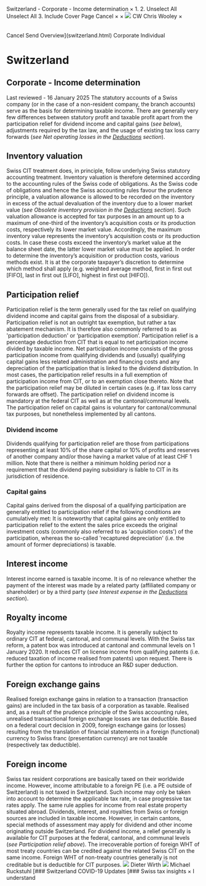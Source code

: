 Switzerland - Corporate - Income determination
×
1.
2.
Unselect All
Unselect All
3.
Include Cover Page
Cancel
×
×
![](-/media/world-wide-tax-summaries/attachments/global---chris-wooley.ashx%3Frev=ac5e5f3223b34096b1afc2a6009c7320&revision=ac5e5f32-23b3-4096-b1af-c2a6009c7320&hash=859B7ADC84DC2CBEC9760E9E6EE7DE6D0A8BFCDF)
CW
Chris Wooley
×
######
Cancel
Send
Overview](switzerland.html)
Corporate
Individual
# Switzerland
## Corporate - Income determination
Last reviewed - 16 January 2025
The statutory accounts of a Swiss company (or in the case of a non-resident company, the branch accounts) serve as the basis for determining taxable income. There are generally very few differences between statutory profit and taxable profit apart from the participation relief for dividend income and capital gains (*see below*), adjustments required by the tax law, and the usage of existing tax loss carry forwards (*see Net operating losses in the [Deductions](switzerland/corporate/deductions.html) section*).
## Inventory valuation
Swiss CIT treatment does, in principle, follow underlying Swiss statutory accounting treatment. Inventory valuation is therefore determined according to the accounting rules of the Swiss code of obligations. As the Swiss code of obligations and hence the Swiss accounting rules favour the prudence principle, a valuation allowance is allowed to be recorded on the inventory in excess of the actual devaluation of the inventory due to a lower market value (*see Obsolete inventory provision in the [Deductions](switzerland/corporate/deductions.html) section*). Such valuation allowance is accepted for tax purposes in an amount up to a maximum of one-third of the inventory’s acquisition costs or its production costs, respectively its lower market value.
Accordingly, the maximum inventory value represents the inventory’s acquisition costs or its production costs. In case these costs exceed the inventory’s market value at the balance sheet date, the latter lower market value must be applied. In order to determine the inventory’s acquisition or production costs, various methods exist.
It is at the corporate taxpayer’s discretion to determine which method shall apply (e.g. weighted average method, first in first out [FIFO], last in first out [LIFO], highest in first out [HIFO]).
## Participation relief
Participation relief is the term generally used for the tax relief on qualifying dividend income and capital gains from the disposal of a subsidiary. Participation relief is not an outright tax exemption, but rather a tax abatement mechanism. It is therefore also commonly referred to as 'participation deduction' or ‘participation exemption’.
Participation relief is a percentage deduction from CIT that is equal to net participation income divided by taxable income. Net participation income consists of the gross participation income from qualifying dividends and (usually) qualifying capital gains less related administration and financing costs and any depreciation of the participation that is linked to the dividend distribution. In most cases, the participation relief results in a full exemption of participation income from CIT, or to an exemption close thereto. Note that the participation relief may be diluted in certain cases (e.g. if tax loss carry forwards are offset).
The participation relief on dividend income is mandatory at the federal CIT as well as at the cantonal/communal levels. The participation relief on capital gains is voluntary for cantonal/communal tax purposes, but nonetheless implemented by all cantons.
### Dividend income
Dividends qualifying for participation relief are those from participations representing at least 10% of the share capital or 10% of profits and reserves of another company and/or those having a market value of at least CHF 1 million. Note that there is neither a minimum holding period nor a requirement that the dividend paying subsidiary is liable to CIT in its jurisdiction of residence.
### Capital gains
Capital gains derived from the disposal of a qualifying participation are generally entitled to participation relief if the following conditions are cumulatively met:
It is noteworthy that capital gains are only entitled to participation relief to the extent the sales price exceeds the original investment costs (commonly also referred to as 'acquisition costs') of the participation, whereas the so-called 'recaptured depreciation' (i.e. the amount of former depreciations) is taxable.
## Interest income
Interest income earned is taxable income. It is of no relevance whether the payment of the interest was made by a related party (affiliated company or shareholder) or by a third party (*see Interest expense in the [Deductions](switzerland/corporate/deductions.html) section*).
## Royalty income
Royalty income represents taxable income. It is generally subject to ordinary CIT at federal, cantonal, and communal levels.
With the Swiss tax reform, a patent box was introduced at cantonal and communal levels on 1 January 2020. It reduces CIT on license income from qualifying patents (i.e. reduced taxation of income realised from patents) upon request. There is further the option for cantons to introduce an R&D super deduction.
## Foreign exchange gains
Realised foreign exchange gains in relation to a transaction (transaction gains) are included in the tax basis of a corporation as taxable. Realised and, as a result of the prudence principle of the Swiss accounting rules, unrealised transactional foreign exchange losses are tax deductible. Based on a federal court decision in 2009, foreign exchange gains (or losses) resulting from the translation of financial statements in a foreign (functional) currency to Swiss franc (presentation currency) are not taxable (respectively tax deductible).
## Foreign income
Swiss tax resident corporations are basically taxed on their worldwide income. However, income attributable to a foreign PE (i.e. a PE outside of Switzerland) is not taxed in Switzerland. Such income may only be taken into account to determine the applicable tax rate, in case progressive tax rates apply. The same rule applies for income from real estate property situated abroad.
Dividends, interest, and royalties from Swiss or foreign sources are included in taxable income. However, in certain cantons, special methods of assessment may apply for dividend and other income originating outside Switzerland. For dividend income, a relief generally is available for CIT purposes at the federal, cantonal, and communal levels (*see Participation relief above*). The irrecoverable portion of foreign WHT of most treaty countries can be credited against the related Swiss CIT on the same income. Foreign WHT of non-treaty countries generally is not creditable but is deductible for CIT purposes.
![](-/media/world-wide-tax-summaries/attachments/switzerland---wirth_dieter.ashx%3Frev=51f5bff1f5894eb5899d77de10e18ecc&revision=51f5bff1-f589-4eb5-899d-77de10e18ecc&hash=9B0691F7E7F2EF687147E05E910DF68ED43823D8)
Dieter Wirth
![](-/media/world-wide-tax-summaries/switzerlandmichael-ruckstuhlswitzerland--michael-ruckstuhljpg20240502121431681.ashx%3Frev=c5e40ed5b0ac416fbe7f02e868648608&revision=c5e40ed5-b0ac-416f-be7f-02e868648608&hash=B1A42553147AA6056A981B5B40C73F750F732F3D)
Michael Ruckstuhl
[### Switzerland COVID-19 Updates
[### Swiss tax insights
×
I understand